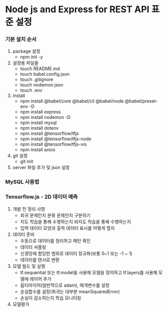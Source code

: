 # Node js and Express for REST API 표준 설정
### 기본 설치 순서
1. package 설정
    - npm init -y
2. 설정용 파일들
    - touch README.md
    - touch babel.config.json
    - touch .gitignore
    - touch nodemon.json
    - touch .env
3. install 
    - npm install @babel/core @babel/cli @babel/node @babel/preset-env -D
    - npm install express
    - npm install nodemon -D
    - npm install mysql
    - npm install dotenv
	- npm install @tensorflow/tfjs
	- npm install @tensorflow/tfjs-node
	- npm install @tensorflow/tfjs-vis
	- npm install axios
4. git 설정
    - git init
5. server 파일 추가 및 json 설정 


### MySQL 사용법

### Tensorflow.js - 2D 데이터 예측
1. 개발 전 정리 사항
	- 회귀 문제인지 분류 문제인지 구분하기
	- 지도 학습을 통해 수행하는지 비지도 학습을 통해 수행하는지 
	- 입력 데이터 모양과 출력 데이터 표시를 어떻게 할지
2. 데이터 준비
	- 수동으로 데이터를 정리하고 패턴 확인
	- 데이터 셔플링
	- 신경망에 합당한 범위로 데이터 정규화(보통 0~1 또는 -1 ~ 1)
	- 데이터를 텐서로 변환
3. 모델 빌드 및 실행
	- tf.sequential 또는 tf.model을 사용해 모델을 정의하고 tf.layers를 사용해 모델에 레이어 추가
	- 옵티마이저(일반적으로 adam), 매개변수를 설정
	- 손실합수를 설정(회귀는 대부분 meanSquaredError)
	- 손실이 감소하는지 학습 모니터링
4. 모델평가
